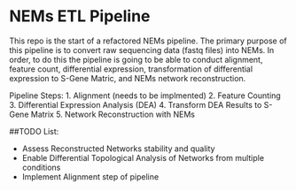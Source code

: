 # NEMs ETL Pipeline

This repo is the start of a refactored NEMs pipeline. The primary purpose of this pipeline is to convert raw sequencing data (fastq files) into NEMs. In order, to do this the pipeline is going to be able to conduct alignment, feature count, differential expression, transformation of differential expression to S-Gene Matric, and NEMs network reconstruction. 

Pipeline Steps:
	1. Alignment (needs to be implmented)
	2. Feature Counting 
	3. Differential Expression Analysis (DEA)
	4. Transform DEA Results to S-Gene Matrix
	5. Network Reconstruction with NEMs

##TODO List:
- Assess Reconstructed Networks stability and quality
- Enable Differential Topological Analysis of Networks from multiple conditions
- Implement Alignment step of pipeline

